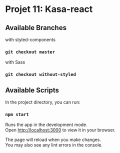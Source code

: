 # Projet 11: Kasa-react

## Available Branches

with styled-components

### `git checkout master`

with Sass

### `git checkout without-styled`

## Available Scripts

In the project directory, you can run:

### `npm start`

Runs the app in the development mode.\
Open [http://localhost:3000](http://localhost:3000) to view it in your browser.

The page will reload when you make changes.\
You may also see any lint errors in the console.
